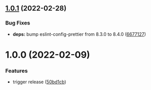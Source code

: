 ## [1.0.1](https://github.com/felix-kaestner/eslint-config/compare/v1.0.0...v1.0.1) (2022-02-28)


### Bug Fixes

* **deps:** bump eslint-config-prettier from 8.3.0 to 8.4.0 ([6677127](https://github.com/felix-kaestner/eslint-config/commit/6677127718dc7c6770d160805efc4aea191bc26c))

# 1.0.0 (2022-02-09)


### Features

* trigger release ([50bd1cb](https://github.com/felix-kaestner/eslint-config/commit/50bd1cb288550fbaf25b63c0a68fcb2bed067286))
